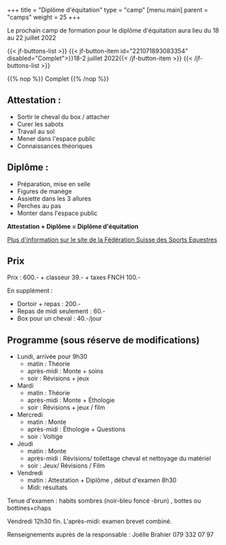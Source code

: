 +++
title = "Diplôme d'équitation"
type = "camp"
[menu.main]
  parent = "camps"
  weight = 25
+++

Le prochain camp de formation pour le diplôme d'équitation aura lieu
du 18 au 22 juillet 2022

{{< jf-buttons-list >}}
{{< jf-button-item id="221071893083354" disabled="Complet">}}18-2 juillet 2022{{< /jf-button-item >}}
{{< /jf-buttons-list >}}


{{% nop %}}
<span class="button primary disabled">Complet</span>
{{% /nop %}}
## Attestation :
- Sortir le cheval du box / attacher
- Curer les sabots
- Travail au sol
- Mener dans l'espace public
- Connaissances théoriques


## Diplôme :
- Préparation, mise en selle
- Figures de manège
- Assiette dans les 3 allures
- Perches au pas
- Monter dans l'espace public

**Attestation + Diplôme = Diplôme d'équitation**

[Plus d'information sur le site de la Fédération Suisse des Sports Equestres](https://www.fnch.ch/fr/Formation/Formation-de-base.html)

## Prix

Prix : 600.- + classeur 39.- + taxes FNCH 100.-

En supplément :
- Dortoir + repas : 200.-
- Repas de midi seulement : 60.-
- Box pour un cheval : 40.-/jour


## Programme (sous réserve de modifications)
- Lundi, arrivée pour 9h30
  - matin : Théorie
  - après-midi : Monte + soins
  - soir : Révisions + jeux
- Mardi
  - matin : Théorie
  - après-midi : Monte + Éthologie
  - soir : Révisions + jeux / film
- Mercredi
  - matin : Monte
  - après-midi : Éthologie + Questions
  - soir : Voltige
- Jeudi
  - matin : Monte
  - après-midi : Révisions/ toilettage cheval et nettoyage du matériel
  - soir : Jeux/ Révisions / Film
- Vendredi
  - matin : Attestation + Diplôme , début d'examen 8h30
  - Midi: résultats

Tenue d'examen : habits sombres (noir-bleu foncé -brun) , bottes ou bottines+chaps

Vendredi 12h30 fin. L'après-midi: examen brevet combiné.

Renseignements auprès de la responsable : Joëlle Brahier 079 332 07 97
